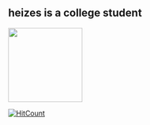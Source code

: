 ## heizes is a college student

<img src="https://i.imgur.com/8zQvNh2.jpg" width="150"/>

[![HitCount](http://hits.dwyl.com/heizes/heizes.svg)](http://hits.dwyl.com/heizes/heizes) 
